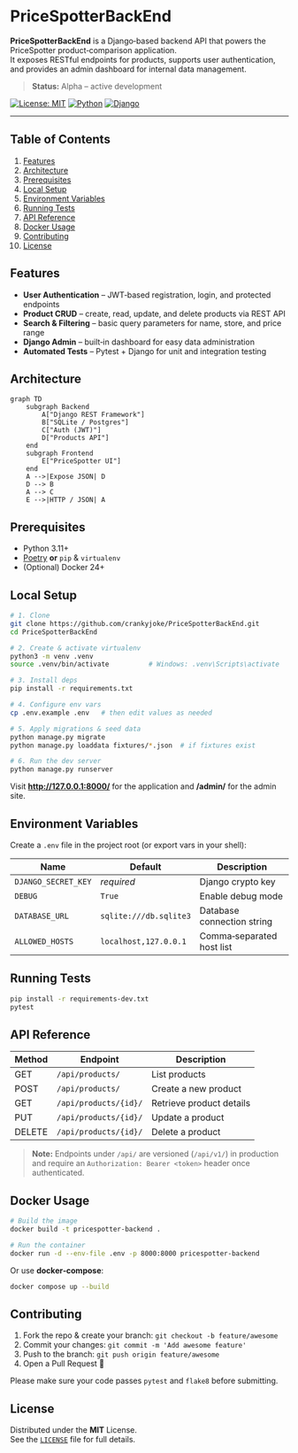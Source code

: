 
# PriceSpotterBackEnd

**PriceSpotterBackEnd** is a Django‑based backend API that powers the PriceSpotter product‑comparison application.  
It exposes RESTful endpoints for products, supports user authentication, and provides an admin dashboard for internal data management.

> **Status:** Alpha – active development

[![License: MIT](https://img.shields.io/badge/License-MIT-blue.svg)](#license)
[![Python](https://img.shields.io/badge/Python-3.11%2B-blue)](https://www.python.org/)
[![Django](https://img.shields.io/badge/Django-4.x-success)](https://www.djangoproject.com/)

---

## Table of Contents

1. [Features](#features)
2. [Architecture](#architecture)
3. [Prerequisites](#prerequisites)
4. [Local Setup](#local-setup)
5. [Environment Variables](#environment-variables)
6. [Running Tests](#running-tests)
7. [API Reference](#api-reference)
8. [Docker Usage](#docker-usage)
9. [Contributing](#contributing)
10. [License](#license)

## Features

- **User Authentication** – JWT‑based registration, login, and protected endpoints  
- **Product CRUD** – create, read, update, and delete products via REST API  
- **Search & Filtering** – basic query parameters for name, store, and price range  
- **Django Admin** – built‑in dashboard for easy data administration  
- **Automated Tests** – Pytest + Django for unit and integration testing  

## Architecture

```mermaid
graph TD
    subgraph Backend
        A["Django REST Framework"]
        B["SQLite / Postgres"]
        C["Auth (JWT)"]
        D["Products API"]
    end
    subgraph Frontend
        E["PriceSpotter UI"]
    end
    A -->|Expose JSON| D
    D --> B
    A --> C
    E -->|HTTP / JSON| A
```

## Prerequisites

- Python 3.11+  
- [Poetry](https://python-poetry.org/) **or** `pip` & `virtualenv`  
- (Optional) Docker 24+

## Local Setup

```bash
# 1. Clone
git clone https://github.com/crankyjoke/PriceSpotterBackEnd.git
cd PriceSpotterBackEnd

# 2. Create & activate virtualenv
python3 -m venv .venv
source .venv/bin/activate          # Windows: .venv\Scripts\activate

# 3. Install deps
pip install -r requirements.txt

# 4. Configure env vars
cp .env.example .env   # then edit values as needed

# 5. Apply migrations & seed data
python manage.py migrate
python manage.py loaddata fixtures/*.json  # if fixtures exist

# 6. Run the dev server
python manage.py runserver
```

Visit **http://127.0.0.1:8000/** for the application and **/admin/** for the admin site.

## Environment Variables

Create a `.env` file in the project root (or export vars in your shell):

| Name               | Default                    | Description                           |
|--------------------|----------------------------|---------------------------------------|
| `DJANGO_SECRET_KEY`| _required_                 | Django crypto key                     |
| `DEBUG`            | `True`                     | Enable debug mode                     |
| `DATABASE_URL`     | `sqlite:///db.sqlite3`     | Database connection string            |
| `ALLOWED_HOSTS`    | `localhost,127.0.0.1`      | Comma‑separated host list             |

## Running Tests

```bash
pip install -r requirements-dev.txt
pytest
```

## API Reference

| Method | Endpoint               | Description                 |
|--------|------------------------|-----------------------------|
| GET    | `/api/products/`       | List products               |
| POST   | `/api/products/`       | Create a new product        |
| GET    | `/api/products/{id}/`  | Retrieve product details    |
| PUT    | `/api/products/{id}/`  | Update a product            |
| DELETE | `/api/products/{id}/`  | Delete a product            |

> **Note:** Endpoints under `/api/` are versioned (`/api/v1/`) in production and require an `Authorization: Bearer <token>` header once authenticated.

## Docker Usage

```bash
# Build the image
docker build -t pricespotter-backend .

# Run the container
docker run -d --env-file .env -p 8000:8000 pricespotter-backend
```

Or use **docker‑compose**:

```bash
docker compose up --build
```

## Contributing

1. Fork the repo & create your branch: `git checkout -b feature/awesome`
2. Commit your changes: `git commit -m 'Add awesome feature'`
3. Push to the branch: `git push origin feature/awesome`
4. Open a Pull Request 🚀

Please make sure your code passes `pytest` and `flake8` before submitting.

## License

Distributed under the **MIT** License.  
See the [`LICENSE`](LICENSE) file for full details.
